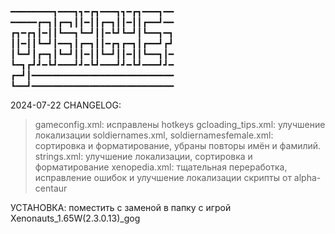 ━━━━━━━━┓━━━┓┓━┏┓━━━┓┓━┏┓━━━┓━━
━━━━━┏━┓┃┏━┓┃┃━┃┃┏━┓┃┃━┃┃┏━━┛━━
┏┓━┏┓┃━┃┃┗━━┓┗━┛┃┃━┗┛┗━┛┃┗━━┓━┓
┃┃━┃┃┗━┛┃━━┓┃┏━┓┃┃━┏┓┏━┓┃┏━━┛┏┛
┃┗━┛┃┏━┓┃┗━┛┃┃━┃┃┗━┛┃┃━┃┃┗━━┓┃━
┗━┓┏┛┛━┗┛━━━┛┛━┗┛━━━┛┛━┗┛━━━┛┛━
┏━┛┃━━━━━━━━━━━━━━━━━━━━━━━━━━━
┗━━┛━━━━━━━━━━━━━━━━━━━━━━━━━━━

2024-07-22
CHANGELOG:
>gameconfig.xml: исправлены hotkeys
>gcloading_tips.xml: улучшение локализации
>soldiernames.xml, soldiernamesfemale.xml: сортировка и форматирование, убраны повторы имён и фамилий.
>strings.xml: улучшение локализации, сортировка и форматирование 
>xenopedia.xml: тщательная переработка, исправление ошибок и улучшение локализации
>скрипты от alpha-centaur

УСТАНОВКА:
поместить с заменой в папку с игрой Xenonauts_1.65W(2.3.0.13)_gog
